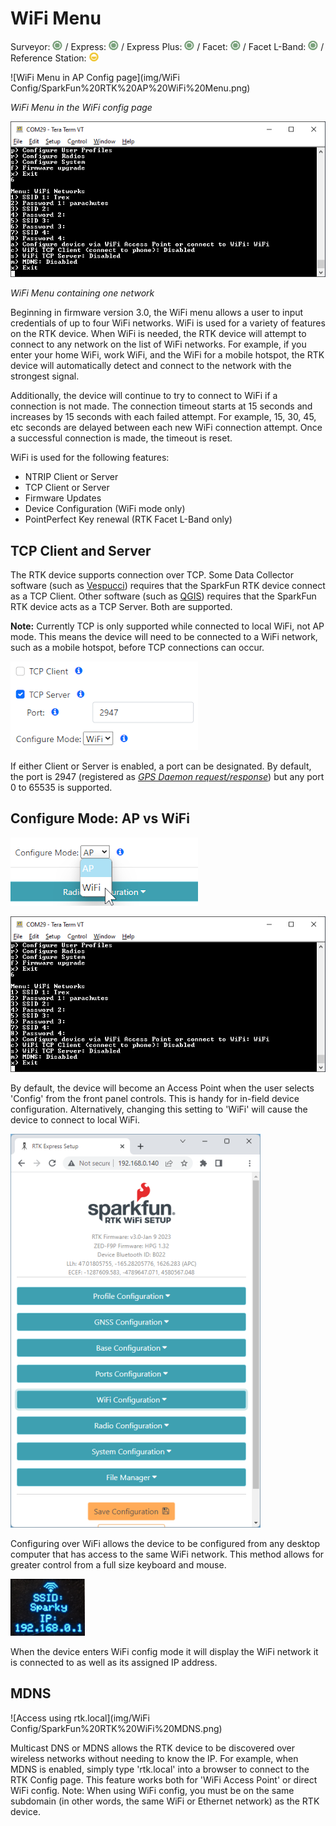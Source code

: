# WiFi Menu

Surveyor: ![Feature Supported](img/Icons/GreenDot.png) / Express: ![Feature Supported](img/Icons/GreenDot.png) / Express Plus: ![Feature Supported](img/Icons/GreenDot.png) / Facet: ![Feature Supported](img/Icons/GreenDot.png) / Facet L-Band: ![Feature Supported](img/Icons/GreenDot.png) / Reference Station: ![Feature Partially Supported](img/Icons/YellowDot.png)

![WiFi Menu in AP Config page](img/WiFi Config/SparkFun%20RTK%20AP%20WiFi%20Menu.png)

*WiFi Menu in the WiFi config page*

![WiFi Network Entry](img/Terminal/SparkFun%20RTK%20WiFi%20Menu%20Terminal.png)


*WiFi Menu containing one network*

Beginning in firmware version 3.0, the WiFi menu allows a user to input credentials of up to four WiFi networks. WiFi is used for a variety of features on the RTK device. When WiFi is needed, the RTK device will attempt to connect to any network on the list of WiFi networks. For example, if you enter your home WiFi, work WiFi, and the WiFi for a mobile hotspot, the RTK device will automatically detect and connect to the network with the strongest signal.

Additionally, the device will continue to try to connect to WiFi if a connection is not made. The connection timeout starts at 15 seconds and increases by 15 seconds with each failed attempt. For example, 15, 30, 45, etc seconds are delayed between each new WiFi connection attempt. Once a successful connection is made, the timeout is reset.

WiFi is used for the following features:

* NTRIP Client or Server
* TCP Client or Server
* Firmware Updates
* Device Configuration (WiFi mode only)
* PointPerfect Key renewal (RTK Facet L-Band only)

## TCP Client and Server

The RTK device supports connection over TCP. Some Data Collector software (such as [Vespucci](gis_software.md#vespucci)) requires that the SparkFun RTK device connect as a TCP Client. Other software (such as [QGIS](gis_software.md#qgis)) requires that the SparkFun RTK device acts as a TCP Server. Both are supported.

**Note:** Currently TCP is only supported while connected to local WiFi, not AP mode. This means the device will need to be connected to a WiFi network, such as a mobile hotspot, before TCP connections can occur.

![TCP Port Entry](img/WiFi%20Config/SparkFun%20RTK%20Config%20-%20TCP%20Port.png)

If either Client or Server is enabled, a port can be designated. By default, the port is 2947 (registered as [*GPS Daemon request/response*](https://en.wikipedia.org/wiki/Gpsd)) but any port 0 to 65535 is supported.

## Configure Mode: AP vs WiFi

![Configure Mode in WiFi menu](img/WiFi%20Config/SparkFun%20RTK%20Config%20-%20Configure%20Mode.png)

![WiFi Network Entry](img/Terminal/SparkFun%20RTK%20WiFi%20Menu%20Terminal.png)

By default, the device will become an Access Point when the user selects 'Config' from the front panel controls. This is handy for in-field device configuration. Alternatively, changing this setting to 'WiFi' will cause the device to connect to local WiFi. 

![Configuring RTK device over local WiFi](img/WiFi%20Config/SparkFun%20RTK%20AP%20Main%20Page%20over%20Local%20WiFi.png)

Configuring over WiFi allows the device to be configured from any desktop computer that has access to the same WiFi network. This method allows for greater control from a full size keyboard and mouse.

![RTK display showing local IP and SSID](img/Displays/SparkFun%20RTK%20WiFi%20Config%20IP.png)

When the device enters WiFi config mode it will display the WiFi network it is connected to as well as its assigned IP address.

## MDNS

![Access using rtk.local](img/WiFi Config/SparkFun%20RTK%20WiFi%20MDNS.png)

Multicast DNS or MDNS allows the RTK device to be discovered over wireless networks without needing to know the IP. For example, when MDNS is enabled, simply type 'rtk.local' into a browser to connect to the RTK Config page. This feature works both for 'WiFi Access Point' or direct WiFi config. Note: When using WiFi config, you must be on the same subdomain (in other words, the same WiFi or Ethernet network) as the RTK device.
